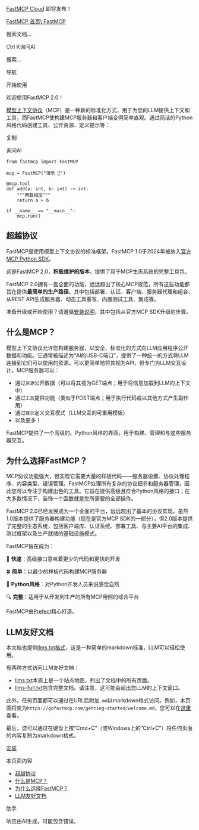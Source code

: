 [FastMCP Cloud](https://fastmcp.link/x0Kyhy2) 即将发布！

[FastMCP 首页\\
FastMCP](https://gofastmcp.com/)

搜索文档...

Ctrl K询问AI

搜索...

导航

开始使用

欢迎使用FastMCP 2.0！

[模型上下文协议](https://modelcontextprotocol.io/)（MCP）是一种新的标准化方式，用于为您的LLM提供上下文和工具，而FastMCP使构建MCP服务器和客户端变得简单直观。通过简洁的Python风格代码创建工具、公开资源、定义提示等：

复制

询问AI

```
from fastmcp import FastMCP

mcp = FastMCP("演示 🚀")

@mcp.tool
def add(a: int, b: int) -> int:
    """两数相加"""
    return a + b

if __name__ == "__main__":
    mcp.run()

```

## [​](https://gofastmcp.com/getting-started/welcome\#beyond-the-protocol)  超越协议

FastMCP是使用模型上下文协议的标准框架。FastMCP 1.0于2024年被纳入[官方MCP Python SDK](https://github.com/modelcontextprotocol/python-sdk)。

这是FastMCP 2.0，**积极维护的版本**，提供了用于MCP生态系统的完整工具包。

FastMCP 2.0拥有一套全面的功能，远远超出了核心MCP规范，所有这些功能都旨在提供**最简单的生产路径**。其中包括部署、认证、客户端、服务器代理和组合、从REST API生成服务器、动态工具重写、内置测试工具、集成等。

准备升级或开始使用？请遵循[安装说明](https://gofastmcp.com/getting-started/installation)，其中包括从官方MCP SDK升级的步骤。

## [​](https://gofastmcp.com/getting-started/welcome\#what-is-mcp%3F)  什么是MCP？

模型上下文协议允许您构建服务器，以安全、标准化的方式向LLM应用程序公开数据和功能。它通常被描述为“AI的USB-C端口”，提供了一种统一的方式将LLM连接到它们可以使用的资源。可以更简单地将其视为API，但专门为LLM交互设计。MCP服务器可以：

- 通过`资源`公开数据（可以将其视为GET端点；用于将信息加载到LLM的上下文中）
- 通过`工具`提供功能（类似于POST端点；用于执行代码或以其他方式产生副作用）
- 通过`提示`定义交互模式（LLM交互的可重用模板）
- 以及更多！

FastMCP提供了一个高级的、Python风格的界面，用于构建、管理和与这些服务器交互。

## [​](https://gofastmcp.com/getting-started/welcome\#why-fastmcp%3F)  为什么选择FastMCP？

MCP协议功能强大，但实现它需要大量的样板代码——服务器设置、协议处理程序、内容类型、错误管理。FastMCP处理所有复杂的协议细节和服务器管理，因此您可以专注于构建出色的工具。它旨在提供高级且符合Python风格的接口；在大多数情况下，装饰一个函数就是您所需要的全部操作。

FastMCP 2.0已经发展成为一个全面的平台，远远超出了基本的协议实现。虽然1.0版本提供了服务器构建功能（现在是官方MCP SDK的一部分），但2.0版本提供了完整的生态系统，包括客户端库、认证系统、部署工具、与主要AI平台的集成、测试框架以及生产就绪的基础设施模式。

FastMCP旨在成为：

🚀 **快速**：高级接口意味着更少的代码和更快的开发

🍀 **简单**：以最少的样板代码构建MCP服务器

🐍 **Python风格**：对Python开发人员来说感觉自然

🔍 **完整**：适用于从开发到生产的所有MCP用例的综合平台

FastMCP由[Prefect](https://www.prefect.io/)精心打造。

## [​](https://gofastmcp.com/getting-started/welcome\#llm-friendly-docs)  LLM友好文档

本文档也提供[llms.txt格式](https://llmstxt.org/)，这是一种简单的markdown标准，LLM可以轻松使用。

有两种方式访问LLM友好文档：

- [llms.txt](https://gofastmcp.com/llms.txt)本质上是一个站点地图，列出了文档中的所有页面。
- [llms-full.txt](https://gofastmcp.com/llms-full.txt)包含完整文档。请注意，这可能会超出您LLM的上下文窗口。

此外，任何页面都可以通过在URL后附加`.md`以markdown格式访问。例如，本页面将变为`https://gofastmcp.com/getting-started/welcome.md`，您可以在[这里](https://gofastmcp.com/getting-started/welcome.md)查看。

最后，您可以通过在键盘上按“Cmd+C”（或Windows上的“Ctrl+C”）将任何页面的内容复制为markdown格式。

[安装](https://gofastmcp.com/getting-started/installation)

本页面内容

- [超越协议](https://gofastmcp.com/getting-started/welcome#beyond-the-protocol)
- [什么是MCP？](https://gofastmcp.com/getting-started/welcome#what-is-mcp%3F)
- [为什么选择FastMCP？](https://gofastmcp.com/getting-started/welcome#why-fastmcp%3F)
- [LLM友好文档](https://gofastmcp.com/getting-started/welcome#llm-friendly-docs)

助手

响应由AI生成，可能包含错误。